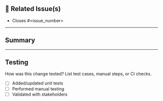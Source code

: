## 🔗 Related Issue(s)
<!-- > Link to the relevant issue(s). Create one if it doesn't exist. -->

- Closes #<issue_number>

---

## Summary

<!-- Briefly describe **what** this PR changes and **why**. -->

<!-- Example:
> Added input validation to the registration form to improve user experience and prevent invalid data submission. -->

---

## Testing

How was this change tested? List test cases, manual steps, or CI checks.

- [ ] Added/updated unit tests
- [ ] Performed manual testing
- [ ] Validated with stakeholders
